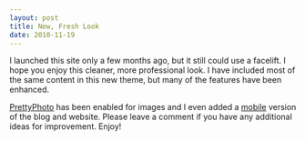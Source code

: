 ```yaml
---
layout: post
title: New, Fresh Look
date: 2010-11-19
---
```


I launched this site only a few months ago, but it still could use a facelift. I hope you enjoy this cleaner, more professional look. I have included most of the same content in this new theme, but many of the features have been enhanced.

[PrettyPhoto](http://www.no-margin-for-errors.com/projects/prettyphoto-jquery-lightbox-clone/) has been enabled for images and I even added a [mobile](http://wordpress.org/extend/plugins/wptouch/) version of the blog and website. Please leave a comment if you have any additional ideas for improvement. Enjoy!